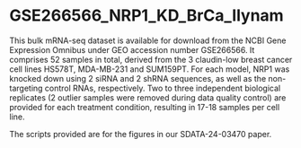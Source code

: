 # GSE266566_NRP1_KD_BrCa_llynam
This bulk mRNA-seq dataset is available for download from the NCBI Gene Expression Omnibus under GEO accession number GSE266566.
It comprises 52 samples in total, derived from the 3 claudin-low breast cancer cell lines HS578T, MDA-MB-231 and SUM159PT. For each model, NRP1 was knocked down using 2 siRNA and 2 shRNA sequences, as well as the non-targeting control RNAs, respectively. Two to three independent biological replicates (2 outlier samples were removed during data quality control) are provided for each treatment condition, resulting in 17-18 samples per cell line. 

The scripts provided are for the figures in our SDATA-24-03470 paper.
